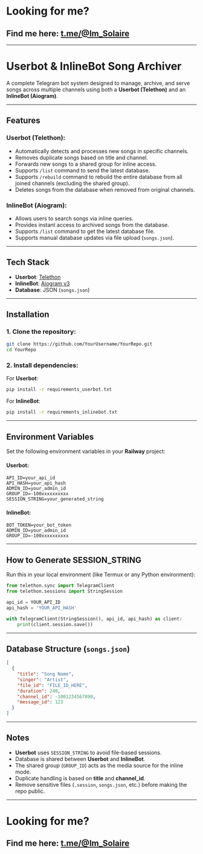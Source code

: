 
# **Looking for me?**  
## **Find me here: [t.me/@Im_Solaire](https://t.me/Im_Solaire)**  

---

# **Userbot & InlineBot Song Archiver**

A complete Telegram bot system designed to manage, archive, and serve songs across multiple channels using both a **Userbot (Telethon)** and an **InlineBot (Aiogram)**.

---

## **Features**

### Userbot (Telethon):
- Automatically detects and processes new songs in specific channels.
- Removes duplicate songs based on title and channel.
- Forwards new songs to a shared group for inline access.
- Supports `/list` command to send the latest database.
- Supports `/rebuild` command to rebuild the entire database from all joined channels (excluding the shared group).
- Deletes songs from the database when removed from original channels.

### InlineBot (Aiogram):
- Allows users to search songs via inline queries.
- Provides instant access to archived songs from the database.
- Supports `/list` command to get the latest database file.
- Supports manual database updates via file upload (`songs.json`).

---

## **Tech Stack**
- **Userbot**: [Telethon](https://github.com/LonamiWebs/Telethon)
- **InlineBot**: [Aiogram v3](https://github.com/aiogram/aiogram)
- **Database**: JSON (`songs.json`)

---

## **Installation**

### 1. Clone the repository:
```bash
git clone https://github.com/YourUsername/YourRepo.git
cd YourRepo
```

### 2. Install dependencies:
For **Userbot**:
```bash
pip install -r requirements_userbot.txt
```
For **InlineBot**:
```bash
pip install -r requirements_inlinebot.txt
```

---

## **Environment Variables**

Set the following environment variables in your **Railway** project:

#### Userbot:
```env
API_ID=your_api_id
API_HASH=your_api_hash
ADMIN_ID=your_admin_id
GROUP_ID=-100xxxxxxxxxx
SESSION_STRING=your_generated_string
```

#### InlineBot:
```env
BOT_TOKEN=your_bot_token
ADMIN_ID=your_admin_id
GROUP_ID=-100xxxxxxxxxx
```

---

## **How to Generate SESSION_STRING**

Run this in your local environment (like Termux or any Python environment):

```python
from telethon.sync import TelegramClient
from telethon.sessions import StringSession

api_id = YOUR_API_ID
api_hash = 'YOUR_API_HASH'

with TelegramClient(StringSession(), api_id, api_hash) as client:
    print(client.session.save())
```

---

## **Database Structure (`songs.json`)**
```json
[
  {
    "title": "Song Name",
    "singer": "Artist",
    "file_id": "FILE_ID_HERE",
    "duration": 240,
    "channel_id": -1001234567890,
    "message_id": 123
  }
]
```

---

## **Notes**
- **Userbot** uses `SESSION_STRING` to avoid file-based sessions.
- Database is shared between **Userbot** and **InlineBot**.
- The shared group (`GROUP_ID`) acts as the media source for the inline mode.
- Duplicate handling is based on **title** and **channel_id**.
- Remove sensitive files (`.session`, `songs.json`, etc.) before making the repo public.

---

# **Looking for me?**  
## **Find me here: [t.me/@Im_Solaire](https://t.me/Im_Solaire)**  
